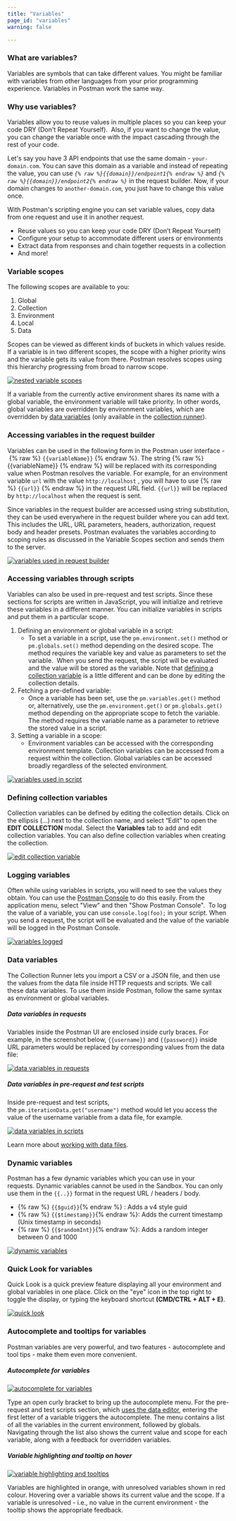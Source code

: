 ```yaml
---
title: "Variables"
page_id: "variables"
warning: false

---
```


### What are variables?

Variables are symbols that can take different values. You might be familiar with variables from other languages from your prior programming experience. Variables in Postman work the same way.

### Why use variables?

Variables allow you to reuse values in multiple places so you can keep your code DRY (Don't Repeat Yourself).  Also, if you want to change the value, you can change the variable once with the impact cascading through the rest of your code.

Let's say you have 3 API endpoints that use the same domain - `your-domain.com`. You can save this domain as a variable and instead of repeating the value, you can use *`{% raw %}{{domain}}/endpoint1{% endraw %}`* and *`{% raw %}{{domain}}/endpoint2{% endraw %}`* in the request builder. Now, if your domain changes to `another-domain.com`, you just have to change this value once. 

With Postman's scripting engine you can set variable values, copy data from one request and use it in another request.

  * Reuse values so you can keep your code DRY (Don’t Repeat Yourself)
  * Configure your setup to accommodate different users or environments
  * Extract data from responses and chain together requests in a collection
  * And more!

### Variable scopes

The following scopes are available to you:

  1.  Global
  1.  Collection
  1.  Environment
  1.  Local
  1.  Data
  
Scopes can be viewed as different kinds of buckets in which values reside. If a variable is in two different scopes, the scope with a higher priority wins and the variable gets its value from there. Postman resolves scopes using this hierarchy progressing from broad to narrow scope. 

[![nested variable scopes](https://assets.postman.com/postman-docs/scopes.png)](https://assets.postman.com/postman-docs/scopes.png)

If a variable from the currently active environment shares its name with a global variable, the environment variable will take priority. In other words, global variables are overridden by environment variables, which are overridden by [data variables](https://blog.postman.com/using-csv-and-json-files-in-the-postman-collection-runner/) (only available in the [collection runner](https://learning.postman.com/docs/postman/collection_runs/starting_a_collection_run/)).

### Accessing variables in the request builder

Variables can be used in the following form in the Postman user interface - {% raw %} `{{variableName}}` {% endraw %}. The string {% raw %} {{variableName}} {% endraw %} will be replaced with its corresponding value when Postman resolves the variable. For example, for an environment variable `url` with the value `http://localhost` , you will have to use {% raw %} `{{url}}` {% endraw %} in the request URL field. `{{url}}` will be replaced by `http://localhost` when the request is sent.

Since variables in the request builder are accessed using string substitution, they can be used everywhere in the request builder where you can add text. This includes the URL, URL parameters, headers, authorization, request body and header presets. Postman evaluates the variables according to scoping rules as discussed in the Variable Scopes section and sends them to the server.

[![variables used in request builder](https://assets.postman.com/postman-docs/WS-var-request-builder.png)](https://assets.postman.com/postman-docs/WS-var-request-builder.png)

### Accessing variables through scripts

Variables can also be used in pre-request and test scripts. Since these sections for scripts are written in JavaScript, you will initialize and retrieve these variables in a different manner. You can initialize variables in scripts and put them in a particular scope. 

  1.  Defining an environment or global variable in a script: 
        *  To set a variable in a script, use the `pm.environment.set()` method or `pm.globals.set()` method depending on the desired scope. The method requires the variable key and value as parameters to set the variable.  When you send the request, the script will be evaluated and the value will be stored as the variable. Note that [defining a collection variable](https://learning.postman.com/docs/postman/environments_and_globals/variables/#defining-collection-variables) is a little different and can be done by editing the collection details.
  2.  Fetching a pre-defined variable: 
        *  Once a variable has been set, use the `pm.variables.get()` method or, alternatively, use the `pm.environment.get()` or `pm.globals.get()` method depending on the appropriate scope to fetch the variable. The method requires the variable name as a parameter to retrieve the stored value in a script.
  3.  Setting a variable in a scope: 
        *  Environment variables can be accessed with the corresponding environment template. Collection variables can be accessed from a request within the collection. Global variables can be accessed broadly regardless of the selected environment.

[![variables used in script](https://assets.postman.com/postman-docs/WS-var-scripts.png)](https://assets.postman.com/postman-docs/WS-var-scripts.png)

### Defining collection variables

Collection variables can be defined by editing the collection details. Click on the ellipsis (...) next to the collection name, and select “Edit” to open the **EDIT COLLECTION** modal. Select the **Variables** tab to add and edit collection variables. You can also define collection variables when creating the collection.  

[![edit collection variable](https://assets.postman.com/postman-docs/edit-collection-variable.png)](https://assets.postman.com/postman-docs/edit-collection-variable.png)

### Logging variables

Often while using variables in scripts, you will need to see the values they obtain. You can use the [Postman Console](https://learning.postman.com/docs/postman/sending_api_requests/debugging_and_logs/) to do this easily. From the application menu, select "View" and then "Show Postman Console".  To log the value of a variable, you can use `console.log(foo);` in your script. When you send a request, the script will be evaluated and the value of the variable will be logged in the Postman Console.

[![variables logged](https://assets.postman.com/postman-docs/var_logging.png)](https://assets.postman.com/postman-docs/var_logging.png)

### Data variables

The Collection Runner lets you import a CSV or a JSON file, and then use the values from the data file inside HTTP requests and scripts. We call these data variables. To use them inside Postman, follow the same syntax as environment or global variables. 

##### **Data variables in requests**

Variables inside the Postman UI are enclosed inside curly braces. For example, in the screenshot below, `{{username}}` and `{{password}}` inside URL parameters would be replaced by corresponding values from the data file:

[![data variables in requests](https://assets.postman.com/postman-docs/WS-var-data-url.png)](https://assets.postman.com/postman-docs/WS-var-data-url.png)

##### **Data variables in pre-request and test scripts**

Inside pre-request and test scripts, the `pm.iterationData.get("username")` method would let you access the value of the username variable from a data file, for example.

[![data variables in scripts](https://assets.postman.com/postman-docs/WS-var-data.png)](https://assets.postman.com/postman-docs/WS-var-data.png)

Learn more about [working with data files](https://learning.postman.com/docs/postman/collection_runs/working_with_data_files/). 

### Dynamic variables

Postman has a few dynamic variables which you can use in your requests. Dynamic variables cannot be used in the Sandbox. You can only use them in the `{{..}}` format in the request URL / headers / body.

   *   {% raw %} `{{$guid}}`{% endraw %} : Adds a v4 style guid
   *   {% raw %} `{{$timestamp}}`{% endraw %}: Adds the current timestamp (Unix timestamp in seconds)
   *   {% raw %} `{{$randomInt}}`{% endraw %}: Adds a random integer between 0 and 1000

[![dynamic variables](https://assets.postman.com/postman-docs/WS-var_dynamic.png)](https://assets.postman.com/postman-docs/WS-var_dynamic.png)

### Quick Look for variables

Quick Look is a quick preview feature displaying all your environment and global variables in one place. Click on the "eye" icon in the top right to toggle the display, or typing the keyboard shortcut **(CMD/CTRL + ALT + E)**.

[![quick look](https://assets.postman.com/postman-docs/WS-environ_quick-look.png)](https://assets.postman.com/postman-docs/WS-environ_quick-look.png)

### Autocomplete and tooltips for variables

Postman variables are very powerful, and two features - autocomplete and tool tips - make them even more convenient.

##### **Autocomplete for variables**

[![autocomplete for variables](https://assets.postman.com/postman-docs/WS-autocomplete.gif)](https://assets.postman.com/postman-docs/WS-autocomplete.gif)  

Type an open curly bracket to bring up the autocomplete menu. For the pre-request and test scripts section, which [uses the data editor](/docs/postman/launching_postman/navigating_postman/), entering the first letter of a variable triggers the autocomplete. The menu contains a list of all the variables in the current environment, followed by globals. Navigating through the list also shows the current value and scope for each variable, along with a feedback for overridden variables. 

##### **Variable highlighting and tooltip on hover**

[![variable highlighting and tooltips](https://assets.postman.com/postman-docs/WS-variable-toolTip.gif)](https://assets.postman.com/postman-docs/WS-variable-toolTip.gif)

Variables are highlighted in orange, with unresolved variables shown in red colour. Hovering over a variable shows its current value and the scope. If a variable is unresolved - i.e., no value in the current environment - the tooltip shows the appropriate feedback.
